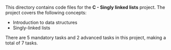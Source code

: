 This directory contains code files for the **C - Singly linked lists** project. The project covers the following
concepts:
- Introduction to data structures
- Singly-linked lists

There are 5 mandatory tasks and 2 advanced tasks in this project, making a total of 7 tasks.
